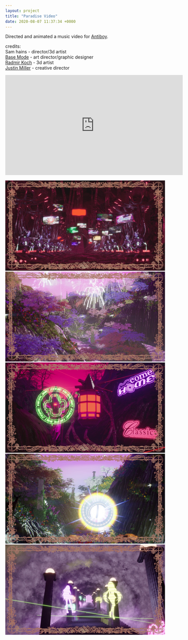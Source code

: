 ```yaml
---
layout: project
title: "Paradise Video"
date: 2020-08-07 11:37:34 +0000
---
```



Directed and animated a music video for [Antiboy](https://www.instagram.com/theantiboy/).

credits:<br>
Sam hains - director/3d artist<br>
[Base Mode](https://www.instagram.com/base__mode/) - art director/graphic designer<br>
[Radmir Koch](https://www.instagram.com/rvdimir/) - 3d artist<br>
[Justin Miller](https://www.instagram.com/justinmillercreative/) - creative director<br>

<iframe width="560" height="315" src="https://www.youtube.com/embed/Jq8PbnaF6kU" frameborder="0" allow="accelerometer; autoplay; clipboard-write; encrypted-media; gyroscope; picture-in-picture" allowfullscreen></iframe>


![](/assets/paradise/1.jpg)
![](/assets/paradise/2.jpg)
![](/assets/paradise/3.jpg)
![](/assets/paradise/4.jpg)
![](/assets/paradise/5.jpg)
